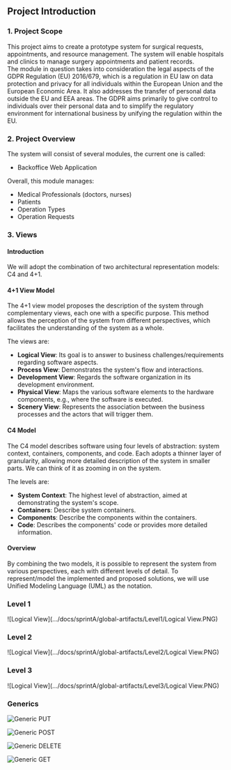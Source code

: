 ## **Project Introduction**

### **1. Project Scope**

This project aims to create a prototype system for surgical requests, appointments, and resource management. The system will enable hospitals and clinics to manage surgery appointments and patient records.  
The module in question takes into consideration the legal aspects of the GDPR Regulation (EU) 2016/679, which is a regulation in EU law on data protection and privacy for all individuals within the European Union and the European Economic Area. It also addresses the transfer of personal data outside the EU and EEA areas. The GDPR aims primarily to give control to individuals over their personal data and to simplify the regulatory environment for international business by unifying the regulation within the EU.

### **2. Project Overview**

The system will consist of several modules, the current one is called:
- Backoffice Web Application

Overall, this module manages:
- Medical Professionals (doctors, nurses)
- Patients
- Operation Types
- Operation Requests

### **3. Views**

#### **Introduction**

We will adopt the combination of two architectural representation models: C4 and 4+1.

#### **4+1 View Model**

The 4+1 view model proposes the description of the system through complementary views, each one with a specific purpose. This method allows the perception of the system from different perspectives, which facilitates the understanding of the system as a whole.

The views are:
- **Logical View**: Its goal is to answer to business challenges/requirements regarding software aspects.
- **Process View**: Demonstrates the system's flow and interactions.
- **Development View**: Regards the software organization in its development environment.
- **Physical View**: Maps the various software elements to the hardware components, e.g., where the software is executed.
- **Scenery View**: Represents the association between the business processes and the actors that will trigger them.

#### **C4 Model**

The C4 model describes software using four levels of abstraction: system context, containers, components, and code. Each adopts a thinner layer of granularity, allowing more detailed description of the system in smaller parts. We can think of it as zooming in on the system.

The levels are:
- **System Context**: The highest level of abstraction, aimed at demonstrating the system's scope.
- **Containers**: Describe system containers.
- **Components**: Describe the components within the containers.
- **Code**: Describes the components' code or provides more detailed information.

#### **Overview**

By combining the two models, it is possible to represent the system from various perspectives, each with different levels of detail. To represent/model the implemented and proposed solutions, we will use Unified Modeling Language (UML) as the notation.

### **Level 1**
![Logical View](.../docs/sprintA/global-artifacts/Level1/Logical View.PNG)

### **Level 2**
![Logical View](.../docs/sprintA/global-artifacts/Level2/Logical View.PNG)

### **Level 3**
![Logical View](.../docs/sprintA/global-artifacts/Level3/Logical View.PNG)

### **Generics**

![Generic PUT](.../docs/sprintA/global-artifacts/Generics/Generic_PUT.svg)

![Generic POST](.../docs/sprintA/global-artifacts/Generics/Generic_POST.svg)

![Generic DELETE](.../docs/sprintA/global-artifacts/Generics/Generic_DELETE.svg)

![Generic GET](.../docs/sprintA/global-artifacts/Generics/Generic_GET.svg)

